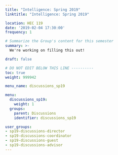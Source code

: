 ```yaml
---
title: "Intelligence: Spring 2019"
linktitle: "Intelligence: Spring 2019"

location: HEC 119
date: '2019-02-04 17:30:00'
frequency: 1

# Summarize the Group's content for this semester
summary: >-
  We're working on filling this out!

draft: false

# DO NOT EDIT BELOW THIS LINE ----------
toc: true
weight: 999942

menu_name: discussions_sp19

menu:
  discussions_sp19:
    weight: 1
  groups:
    parent: Discussions
    identifier: discussions_sp19

user_groups:
- sp19-discussions-director
- sp19-discussions-coordinator
- sp19-discussions-guest
- sp19-discussions-advisor
---
```

